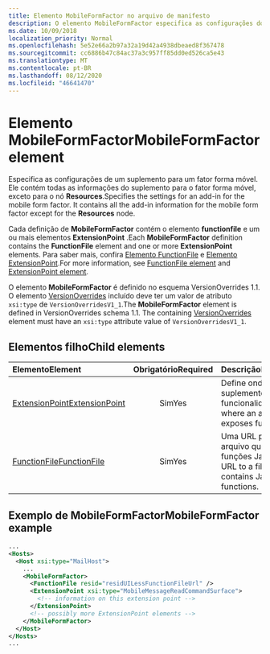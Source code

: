 ```yaml
---
title: Elemento MobileFormFactor no arquivo de manifesto
description: O elemento MobileFormFactor especifica as configurações do fator de formulário móvel para um suplemento.
ms.date: 10/09/2018
localization_priority: Normal
ms.openlocfilehash: 5e52e66a2b97a32a19d42a4938dbeaed8f367478
ms.sourcegitcommit: cc6886b47c84ac37a3c957ff85dd0ed526ca5e43
ms.translationtype: MT
ms.contentlocale: pt-BR
ms.lasthandoff: 08/12/2020
ms.locfileid: "46641470"
---
```

# <a name="mobileformfactor-element"></a><span data-ttu-id="622b6-103">Elemento MobileFormFactor</span><span class="sxs-lookup"><span data-stu-id="622b6-103">MobileFormFactor element</span></span>

<span data-ttu-id="622b6-p101">Especifica as configurações de um suplemento para um fator forma móvel. Ele contém todas as informações do suplemento para o fator forma móvel, exceto para o nó **Resources**.</span><span class="sxs-lookup"><span data-stu-id="622b6-p101">Specifies the settings for an add-in for the mobile form factor. It contains all the add-in information for the mobile form factor except for the **Resources** node.</span></span>

<span data-ttu-id="622b6-106">Cada definição de **MobileFormFactor** contém o elemento **functionfile** e um ou mais elementos **ExtensionPoint** .</span><span class="sxs-lookup"><span data-stu-id="622b6-106">Each **MobileFormFactor** definition contains the **FunctionFile** element and one or more **ExtensionPoint** elements.</span></span> <span data-ttu-id="622b6-107">Para saber mais, confira [Elemento FunctionFile](functionfile.md) e [Elemento ExtensionPoint](extensionpoint.md).</span><span class="sxs-lookup"><span data-stu-id="622b6-107">For more information, see [FunctionFile element](functionfile.md) and [ExtensionPoint element](extensionpoint.md).</span></span>

<span data-ttu-id="622b6-p103">O elemento **MobileFormFactor** é definido no esquema VersionOverrides 1.1. O elemento [VersionOverrides](versionoverrides.md) incluído deve ter um valor de atributo `xsi:type` de `VersionOverridesV1_1`.</span><span class="sxs-lookup"><span data-stu-id="622b6-p103">The **MobileFormFactor** element is defined in VersionOverrides schema 1.1. The containing [VersionOverrides](versionoverrides.md) element must have an `xsi:type` attribute value of `VersionOverridesV1_1`.</span></span>

## <a name="child-elements"></a><span data-ttu-id="622b6-110">Elementos filho</span><span class="sxs-lookup"><span data-stu-id="622b6-110">Child elements</span></span>

| <span data-ttu-id="622b6-111">Elemento</span><span class="sxs-lookup"><span data-stu-id="622b6-111">Element</span></span>                             | <span data-ttu-id="622b6-112">Obrigatório</span><span class="sxs-lookup"><span data-stu-id="622b6-112">Required</span></span> | <span data-ttu-id="622b6-113">Descrição</span><span class="sxs-lookup"><span data-stu-id="622b6-113">Description</span></span>  |
|:------------------------------------|:--------:|:-------------|
| [<span data-ttu-id="622b6-114">ExtensionPoint</span><span class="sxs-lookup"><span data-stu-id="622b6-114">ExtensionPoint</span></span>](extensionpoint.md) | <span data-ttu-id="622b6-115">Sim</span><span class="sxs-lookup"><span data-stu-id="622b6-115">Yes</span></span>      | <span data-ttu-id="622b6-116">Define onde um suplemento expõe a funcionalidade.</span><span class="sxs-lookup"><span data-stu-id="622b6-116">Defines where an add-in exposes functionality.</span></span> |
| [<span data-ttu-id="622b6-117">FunctionFile</span><span class="sxs-lookup"><span data-stu-id="622b6-117">FunctionFile</span></span>](functionfile.md)     | <span data-ttu-id="622b6-118">Sim</span><span class="sxs-lookup"><span data-stu-id="622b6-118">Yes</span></span>      | <span data-ttu-id="622b6-119">Uma URL para um arquivo que contém funções JavaScript.</span><span class="sxs-lookup"><span data-stu-id="622b6-119">A URL to a file that contains JavaScript functions.</span></span>|

## <a name="mobileformfactor-example"></a><span data-ttu-id="622b6-120">Exemplo de MobileFormFactor</span><span class="sxs-lookup"><span data-stu-id="622b6-120">MobileFormFactor example</span></span>

```xml
...
<Hosts>
  <Host xsi:type="MailHost">
    ...
    <MobileFormFactor>
      <FunctionFile resid="residUILessFunctionFileUrl" />
      <ExtensionPoint xsi:type="MobileMessageReadCommandSurface">
        <!-- information on this extension point -->
      </ExtensionPoint>
      <!-- possibly more ExtensionPoint elements -->
    </MobileFormFactor>
  </Host>
</Hosts>
...
```
